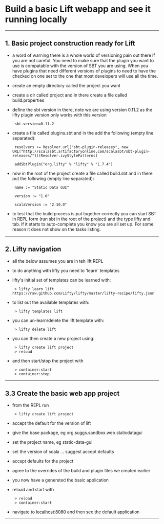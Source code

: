 # Build a basic Lift webapp and see it running locally

-------------------------
## 1. Basic project construction ready for Lift

 - a word of warning there is a whole world of versioning pain out there if you are not careful.  You need to make sure that the plugin you want to use is compatable with the version of SBT you are using.  When you have plugins that need different versions of plugins to need to have the checked on one set to the one that most developers will use all the time.
 - create an empty directory called the project you want
 - create a dir called project and in there create a file called build.properties
 - define the sbt version in there, note we are using version 0.11.2 as the lifty plugin version only works with this version

        sbt.version=0.11.2

 - create a file called plugins.sbt and in the add the following (empty line separated):

        resolvers += Resolver.url("sbt-plugin-releases", new URL("http://scalasbt.artifactoryonline.com/scalasbt/sbt-plugin-releases/"))(Resolver.ivyStylePatterns)

        addSbtPlugin("org.lifty" % "lifty" % "1.7.4")

 - now in the root of the project create a file called build.sbt and in there put the following (empty line separated):

        name := "Static Data GUI"

        version := "1.0"

        scalaVersion := "2.10.0"

 - to test that the build process is put together correctly you can start SBT in REPL form (run sbt in the root of the project) and the type lifty and tab.  If it starts to auto-complete you know you are all set up.  For some reason it does not show on the tasks listing.


-------------------------
## 2. Lifty navigation

 - all the below assumes you are in teh lift REPL
 - to do anything with lifty you need to 'learn' templates
 - lifty's initial set of templates can be learned with:

        > lifty learn lift https://raw.github.com/Lifty/lifty/master/lifty-recipe/lifty.json

 - to list out the available templates with:

        > lifty templates lift

 - you can un-learn/delete the lift template with:

        > lifty delete lift

 - you can then create a new project using:

        > lifty create lift project
        > reload

 - and then start/stop the project with

        > container:start 
        > container:stop

-------------------------
## 3.3 Create the basic web app project

 - from the REPL run

        > lifty create lift project

 - accept the default for the version of lift
 - give the base package, eg org.suggs.sandbox.web.staticdatagui
 - set the project name, eg static-data-gui
 - set the version of scala ... suggest accept defaults
 - accept defaults for the project
 - agree to the overrides of the build and plugin files we created earlier
 - you now have a generated the basic application
 - reload and start with

        > reload
        > container:start

 - navigate to [localhost:8080](http://localhost:8080) and then see the default application

-------------------
